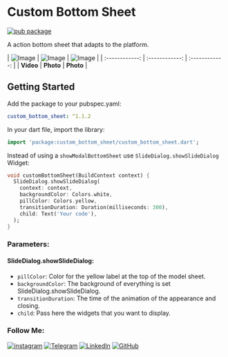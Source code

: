 # Custom Bottom Sheet
 
[![pub package](https://img.shields.io/pub/v/adaptive_action_sheet.svg)](https://pub.dev/packages/custom_bottom_sheet)

A action bottom sheet that adapts to the platform.

| ![Image](https://github.com/weeidl/Custom_Bottom_Sheet/blob/master/image/video_readmi.gif) 
| ![Image](https://github.com/weeidl/Custom_Bottom_Sheet/blob/master/image/video_readmi.gif) 
| ![Image](https://github.com/weeidl/Custom_Bottom_Sheet/blob/master/image/photo_readmi.jpg) |
| :------------: | :------------: | :------------: |
| **Video** | **Photo** |  **Photo** |

## Getting Started

 Add the package to your pubspec.yaml:

 ```yaml
 custom_bottom_sheet: ^1.1.2
 ```
 
 In your dart file, import the library:

 ```Dart
import 'package:custom_bottom_sheet/custom_bottom_sheet.dart';
 ``` 
  Instead of using a `showModalBottomSheet` use `SlideDialog.showSlideDialog` Widget:

  ```Dart
void customBottomSheet(BuildContext context) {
    SlideDialog.showSlideDialog(
      context: context,
      backgroundColor: Colors.white,
      pillColor: Colors.yellow,
      transitionDuration: Duration(milliseconds: 300),
      child: Text('Your code'),
    );
  }
```

### Parameters:
#### SlideDialog.showSlideDialog:
* `pillColor`: Color for the yellow label at the top of the model sheet.
* `backgroundColor`: The background of everything is set SlideDialog.showSlideDialog.
* `transitionDuration`: The time of the animation of the appearance and closing.
* `child`: Pass here the widgets that you want to display.

### Follow Me:
[![instagram](https://img.shields.io/badge/-instagram-05151e?style=for-the-badge&logo=instagram)](https://www.instagram.com/weeidl/)
[![Telegram](https://img.shields.io/badge/-Telegram-05151e?style=for-the-badge&logo=Telegram)](https://t.me/weeidl)
[![LinkedIn](https://img.shields.io/badge/-LinkedIn-05151e?style=for-the-badge&logo=LinkedIn)](https://www.linkedin.com/in/weeidl/)
[![GitHub](https://img.shields.io/badge/-GitHub-05151e?style=for-the-badge&logo=GitHub)](https://github.com/weeidl)
